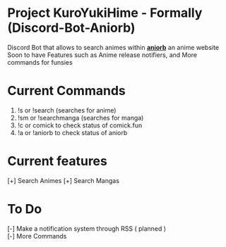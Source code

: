 # Project KuroYukiHime - Formally (Discord-Bot-Aniorb)
Discord Bot that allows to search animes within **[aniorb](https://aniorb.me/)** an anime website 
Soon to have Features such as Anime release notifiers, and More commands for funsies

# Current Commands
1. !s or !search (searches for anime)
2. !sm or !searchmanga (searches for manga)
3. !c or comick to check status of comick.fun
4. !a or !aniorb to check status of aniorb

# Current features 

[+] Search Animes
[+] Search Mangas

# To Do 
 [-] Make a notification system through RSS ( planned ) <br>
 [-] More Commands
